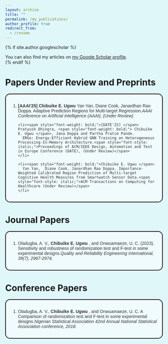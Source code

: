 ```yaml
---
layout: archive
title: ""
permalink: /my_publications/
author_profile: true
redirect_from:
  - /resume
---
```



<style>
  html, body {
    background-color: #E0F7FA;
  }
</style>

{% if site.author.googlescholar %}
  <div class="wordwrap">You can also find my articles on <a href="{{site.author.googlescholar}}">my Google Scholar profile</a>.</div>
{% endif %}

Papers Under Review and Preprints
=====
<div style="border: 2px solid #000000; padding: 15px; background-color: #F0FBFD; border-radius: 15px; margin-bottom: 20px; font-family: Arial, sans-serif; color: #333333;">
  <ol>
    <li><span style="font-weight: bold;">[AAAI'25] Chibuike E. Ugwu </span> 
      Yan Yan,  Diane Cook, Janardhan Rao Doppa. Adaptive Prediction Regions for Multi-target Regression.<span style="font-style: italic;">AAAI Conference on Artificial Intelligence (AAAI), (Under Review)</span>
    </li>

    <li><span style="font-weight: bold;">[DATE'25] </span> Pratyush Dhingra, <span style="font-weight: bold;"> Chibuike E. Ugwu </span>, Jana Doppa and Partha Pratim Pande.
      ERGo: Energy-Efficient Hybrid GNN Training on Heterogeneous Processing-In-Memory Architecture.<span style="font-style: italic;">Proceedings of ACM/IEEE Design, Automation and Test in Europe Conference (DATE), (Under Review)</span>
    </li>

    <li><span style="font-weight: bold;">Chibuike E. Ugwu </span> 
      Yan Yan,  Diane Cook, Janardhan Rao Doppa. Importance-Weighted Calibrated Region Prediction of Multi-target Cognitive Health Measures from Smartwatch Sensor Data.<span style="font-style: italic;">ACM Transactions on Computing for Healthcare (Under Review)</span>
    </li>
    
  </ol>
</div>


Journal Papers
===
<div style="border: 2px solid #000000; padding: 15px; background-color: #F0FBFD; border-radius: 15px; margin-bottom: 20px; font-family: Arial, sans-serif; color: #333333;">
  <ol>
    <li>Oladugba, A. V.,<span style="font-weight: bold;"> Chibuike E. Ugwu </span>, and Onwuamaeze, U. C. (2023). Sensitivity and robustness of randomization test and F‐test in some experimental designs.<span style="font-style: italic;">Quality and Reliability Engineering International, 39(7), 2967-2974.
</span>
    </li>
  </ol>
</div>

Conference Papers
======
<div style="border: 2px solid #000000; padding: 15px; background-color: #F0FBFD; border-radius: 15px; margin-bottom: 20px; font-family: Arial, sans-serif; color: #333333;">
  <ol>
    <li>Oladugba, A. V.,<span style="font-weight: bold;"> Chibuike E. Ugwu </span>, and Onwuamaeze, U. C. A Comparison of randomization test and F-test in some experimental designs.<span style="font-style: italic;">Nigerian Statistical Association 42nd Annual National Statistical Association conference, 2018.
</span>
    </li>
  </ol>
</div>


<!-- This is a comment -->

<!-- Example: editing a markdown file for a talk -->
<!-- ![Editing a markdown file for a talk](/images/editing-talk.png) -->

  
